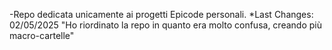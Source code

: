 -Repo dedicata unicamente ai progetti Epicode personali.  *Last Changes: 02/05/2025 "Ho riordinato la repo in quanto era molto confusa, creando più macro-cartelle"
